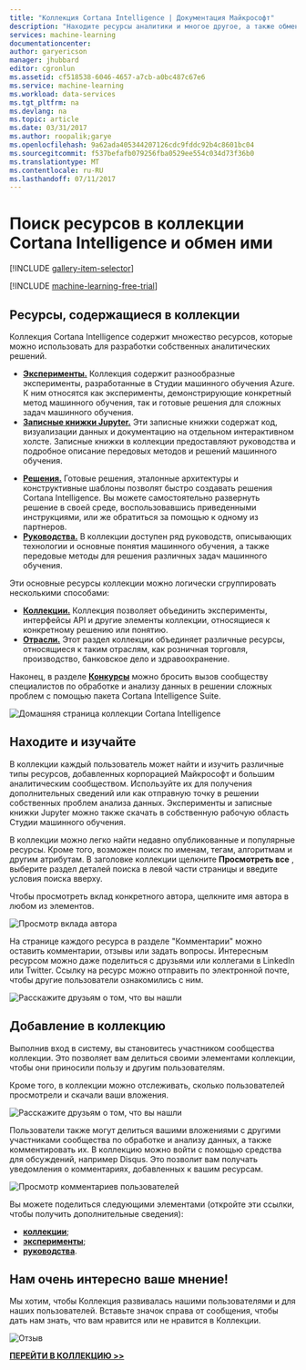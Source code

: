 ```yaml
---
title: "Коллекция Cortana Intelligence | Документация Майкрософт"
description: "Находите ресурсы аналитики и многое другое, а также обменивайтесь ими с помощью коллекции Cortana Intelligence. Учитесь у других и вносите свой вклад в сообщество."
services: machine-learning
documentationcenter: 
author: garyericson
manager: jhubbard
editor: cgronlun
ms.assetid: cf518538-6046-4657-a7cb-a0bc487c67e6
ms.service: machine-learning
ms.workload: data-services
ms.tgt_pltfrm: na
ms.devlang: na
ms.topic: article
ms.date: 03/31/2017
ms.author: roopalik;garye
ms.openlocfilehash: 9a62ada405344207126cdc9fddc92b4c8601bc04
ms.sourcegitcommit: f537befafb079256fba0529ee554c034d73f36b0
ms.translationtype: MT
ms.contentlocale: ru-RU
ms.lasthandoff: 07/11/2017
---
```

# <a name="share-and-discover-resources-in-the-cortana-intelligence-gallery"></a>Поиск ресурсов в коллекции Cortana Intelligence и обмен ими
[!INCLUDE [gallery-item-selector](../../includes/machine-learning-gallery-item-selector.md)]

<!-- separating these 2 includes -->

[!INCLUDE [machine-learning-free-trial](../../includes/machine-learning-free-trial.md)]

## <a name="what-can-i-find-in-the-gallery"></a>Ресурсы, содержащиеся в коллекции
Коллекция Cortana Intelligence содержит множество ресурсов, которые можно использовать для разработки собственных аналитических решений.

* **[Эксперименты.](machine-learning-gallery-experiments.md)** Коллекция содержит разнообразные эксперименты, разработанные в Студии машинного обучения Azure. К ним относятся как эксперименты, демонстрирующие конкретный метод машинного обучения, так и готовые решения для сложных задач машинного обучения.
* **[Записные книжки Jupyter.](machine-learning-gallery-jupyter-notebooks.md)** Эти записные книжки содержат код, визуализации данных и документацию на отдельном интерактивном холсте.
  Записные книжки в коллекции предоставляют руководства и подробное описание передовых методов и решений машинного обучения.

<!--
- **[Machine Learning APIs](https://machine-learning-gallery-apis.md)** - An experiment developed in Azure Machine Learning can be launched as a web service so that the analytics model can be accessed by others through a set of REST APIs. A variety of these APIs are available in the Gallery, such as a product recommendation engine or cloud-based face and speech recognition.
-->

* **[Решения.](machine-learning-gallery-solutions.md)** Готовые решения, эталонные архитектуры и конструктивные шаблоны позволят быстро создавать решения Cortana Intelligence. Вы можете самостоятельно развернуть решение в своей среде, воспользовавшись приведенными инструкциями, или же обратиться за помощью к одному из партнеров.
* **[Руководства.](machine-learning-gallery-tutorials.md)** В коллекции доступен ряд руководств, описывающих технологии и основные понятия машинного обучения, а также передовые методы для решения различных задач машинного обучения.

Эти основные ресурсы коллекции можно логически сгруппировать несколькими способами:

* **[Коллекции.](machine-learning-gallery-collections.md)** Коллекция позволяет объединить эксперименты, интерфейсы API и другие элементы коллекции, относящиеся к конкретному решению или понятию.
* **[Отрасли.](machine-learning-gallery-industries.md)** Этот раздел коллекции объединяет различные ресурсы, относящиеся к таким отраслям, как розничная торговля, производство, банковское дело и здравоохранение.

Наконец, в разделе **[Конкурсы](machine-learning-gallery-competitions.md)** можно бросить вызов сообществу специалистов по обработке и анализу данных в решении сложных проблем с помощью пакета Cortana Intelligence Suite.

![Домашняя страница коллекции Cortana Intelligence](media/machine-learning-gallery-how-to-use-contribute-publish/gallery-home-page.png)

## <a name="discover-and-learn"></a>Находите и изучайте
В коллекции каждый пользователь может найти и изучить различные типы ресурсов, добавленных корпорацией Майкрософт и большим аналитическим сообществом.
Используйте их для получения дополнительных сведений или как отправную точку в решении собственных проблем анализа данных.
Эксперименты и записные книжки Jupyter можно также скачать в собственную рабочую область Студии машинного обучения.

В коллекции можно легко найти недавно опубликованные и популярные ресурсы. Кроме того, возможен поиск по именам, тегам, алгоритмам и другим атрибутам.
В заголовке коллекции щелкните **Просмотреть все** , выберите раздел деталей поиска в левой части страницы и введите условия поиска вверху.

Чтобы просмотреть вклад конкретного автора, щелкните имя автора в любом из элементов.

![Просмотр вклада автора](media/machine-learning-gallery-how-to-use-contribute-publish/view-by-author.png)

На странице каждого ресурса в разделе "Комментарии" можно оставить комментарии, отзывы или задать вопросы.
Интересным ресурсом можно даже поделиться с друзьями или коллегами в LinkedIn или Twitter.
Ссылку на ресурс можно отправить по электронной почте, чтобы другие пользователи ознакомились с ним.

![Расскажите друзьям о том, что вы нашли](media/machine-learning-gallery-how-to-use-contribute-publish/comment-and-share.png)

## <a name="contribute-to-the-gallery"></a>Добавление в коллекцию
Выполнив вход в систему, вы становитесь участником сообщества коллекции. Это позволяет вам делиться своими элементами коллекции, чтобы они приносили пользу и другим пользователям.

Кроме того, в коллекции можно отслеживать, сколько пользователей просмотрели и скачали ваши вложения.

![Расскажите друзьям о том, что вы нашли](media/machine-learning-gallery-how-to-use-contribute-publish/view-and-download-counts.png)

Пользователи также могут делиться вашими вложениями с другими участниками сообщества по обработке и анализу данных, а также комментировать их.
В коллекцию можно войти с помощью средства для обсуждений, например Disqus. Это позволит вам получать уведомления о комментариях, добавленных к вашим ресурсам.

![Просмотр комментариев пользователей](media/machine-learning-gallery-how-to-use-contribute-publish/follow-comments.png)

Вы можете поделиться следующими элементами (откройте эти ссылки, чтобы получить дополнительные сведения):

* **[коллекции](machine-learning-gallery-collections.md#contribute)**;
* **[эксперименты](machine-learning-gallery-experiments.md#contribute)**;
* **[руководства](machine-learning-gallery-tutorials.md#contribute)**.

## <a name="we-want-to-hear-from-you"></a>Нам очень интересно ваше мнение!
Мы хотим, чтобы Коллекция развивалась нашими пользователями и для наших пользователей. Вставьте значок справа от сообщения, чтобы дать нам знать, что вам нравится или не нравится в Коллекции.  

![Отзыв](./media/machine-learning-gallery-how-to-use-contribute-publish/feedback.png)

**[ПЕРЕЙТИ В КОЛЛЕКЦИЮ >>](http://gallery.cortanaintelligence.com)**

